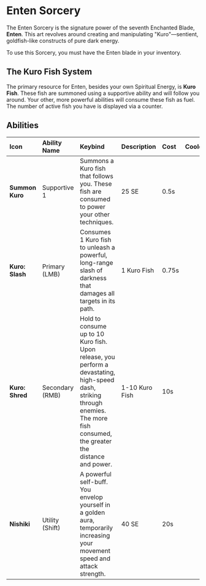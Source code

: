# Enten Sorcery

The Enten Sorcery is the signature power of the seventh Enchanted Blade, **Enten**. This art revolves around creating and manipulating "Kuro"—sentient, goldfish-like constructs of pure dark energy.

To use this Sorcery, you must have the Enten blade in your inventory.

## The Kuro Fish System

The primary resource for Enten, besides your own Spiritual Energy, is **Kuro Fish**. These fish are summoned using a supportive ability and will follow you around. Your other, more powerful abilities will consume these fish as fuel. The number of active fish you have is displayed via a counter.

## Abilities

| Icon | Ability Name | Keybind | Description | Cost | Cooldown |
| :--- | :--- | :--- | :--- | :--- | :--- |
| **Summon Kuro** | Supportive 1 | Summons a Kuro fish that follows you. These fish are consumed to power your other techniques. | 25 SE | 0.5s |
| **Kuro: Slash** | Primary (LMB) | Consumes 1 Kuro fish to unleash a powerful, long-range slash of darkness that damages all targets in its path. | 1 Kuro Fish | 0.75s |
| **Kuro: Shred**| Secondary (RMB) | Hold to consume up to 10 Kuro fish. Upon release, you perform a devastating, high-speed dash, striking through enemies. The more fish consumed, the greater the distance and power. | 1-10 Kuro Fish | 10s |
| **Nishiki** | Utility (Shift) | A powerful self-buff. You envelop yourself in a golden aura, temporarily increasing your movement speed and attack strength. | 40 SE | 20s |